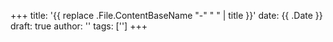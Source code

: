 +++
title: '{{ replace .File.ContentBaseName "-" " " | title }}'
date: {{ .Date }}
draft: true
author: ''
tags: ['']
+++
